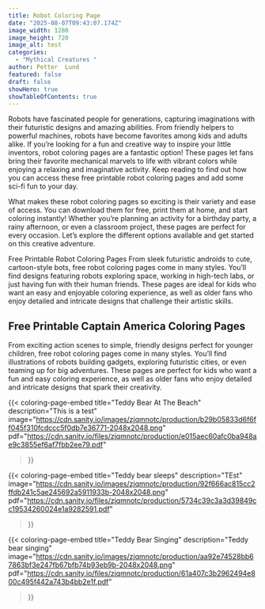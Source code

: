 ```yaml
---
title: Robot Coloring Page
date: "2025-08-07T09:43:07.174Z"
image_width: 1280
image_height: 720
image_alt: test
categories:
  - "Mythical Creatures "
author: Petter  Lund
featured: false
draft: false
showHero: true
showTableOfContents: true
---
```


Robots have fascinated people for generations, capturing imaginations with their futuristic designs and amazing abilities. From friendly helpers to powerful machines, robots have become favorites among kids and adults alike. If you’re looking for a fun and creative way to inspire your little inventors, robot coloring pages are a fantastic option! These pages let fans bring their favorite mechanical marvels to life with vibrant colors while enjoying a relaxing and imaginative activity. Keep reading to find out how you can access these free printable robot coloring pages and add some sci-fi fun to your day.

What makes these robot coloring pages so exciting is their variety and ease of access. You can download them for free, print them at home, and start coloring instantly! Whether you’re planning an activity for a birthday party, a rainy afternoon, or even a classroom project, these pages are perfect for every occasion. Let’s explore the different options available and get started on this creative adventure.

Free Printable Robot Coloring Pages
From sleek futuristic androids to cute, cartoon-style bots, free robot coloring pages come in many styles. You’ll find designs featuring robots exploring space, working in high-tech labs, or just having fun with their human friends. These pages are ideal for kids who want an easy and enjoyable coloring experience, as well as older fans who enjoy detailed and intricate designs that challenge their artistic skills.

## Free Printable Captain America Coloring Pages

From exciting action scenes to simple, friendly designs perfect for younger children, free robot coloring pages come in many styles. You’ll find illustrations of robots building gadgets, exploring futuristic cities, or even teaming up for big adventures. These pages are perfect for kids who want a fun and easy coloring experience, as well as older fans who enjoy detailed and intricate designs that spark their creativity.




<div class="coloring-pages-grid">


{{< coloring-page-embed
  title="Teddy Bear At The Beach"
  description="This is a test"
  image="https://cdn.sanity.io/images/zjqmnotc/production/b29b05833d6f6ff045f310fcdccc5f0db7e36771-2048x2048.png"
  pdf="https://cdn.sanity.io/files/zjqmnotc/production/e015aec60afc0ba948ae9c3855ef6af7fbb2ee79.pdf"
>}}


{{< coloring-page-embed
  title="Teddy bear sleeps"
  description="TEst"
  image="https://cdn.sanity.io/images/zjqmnotc/production/92f666ac815cc2ffdb241c5ae245692a5911933b-2048x2048.png"
  pdf="https://cdn.sanity.io/files/zjqmnotc/production/5734c39c3a3d39849cc19534260024e1a9282591.pdf"
>}}


{{< coloring-page-embed
  title="Teddy Bear Singing"
  description="Teddy bear singing"
  image="https://cdn.sanity.io/images/zjqmnotc/production/aa92e74528bb67863bf3e247fb67bfb74b93eb9b-2048x2048.png"
  pdf="https://cdn.sanity.io/files/zjqmnotc/production/61a407c3b2962494e800c495f442a743b4bb2e1f.pdf"
>}}

</div>
